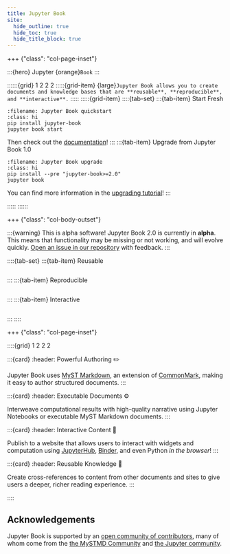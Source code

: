 ```yaml
---
title: Jupyter Book
site:
  hide_outline: true
  hide_toc: true
  hide_title_block: true
---
```


+++ {"class": "col-page-inset"}

:::{hero}
Jupyter {orange}`Book`
:::

::::::{grid} 1 2 2 2
:::::{grid-item}
{large}`Jupyter Book allows you to create documents and knowledge bases that are **reusable**, **reproducible**, and **interactive**.`
:::::
:::::{grid-item}
::::{tab-set}
:::{tab-item} Start Fresh

```{code-block} bash
:filename: Jupyter Book quickstart
:class: hi
pip install jupyter-book
jupyter book start
```

Then check out the [documentation](./start.md)!
:::
:::{tab-item} Upgrade from Jupyter Book 1.0
```{code-block} bash
:filename: Jupyter Book upgrade
:class: hi
pip install --pre "jupyter-book>=2.0"
jupyter book
```

You can find more information in the [upgrading tutorial](./upgrade.md)!
:::


:::::
::::::

+++ {"class": "col-body-outset"}

:::{warning} This is alpha software!
Jupyter Book 2.0 is currently in **alpha**.
This means that functionality may be missing or not working, and will evolve quickly.
[Open an issue in our repository](https://github.com/jupyter-book/jupyter-book) with feedback.
:::

::::{tab-set}
:::{tab-item} Reusable

```{figure} media/videos/reusable.mp4

```

:::
:::{tab-item} Reproducible

```{figure} media/videos/reproducible.mp4

```

:::
:::{tab-item} Interactive

```{figure} media/videos/interactive.mp4

```

:::
::::

+++ {"class": "col-page-inset"}

::::{grid} 1 2 2 2

:::{card}
:header: Powerful Authoring ✏️

Jupyter Book uses [MyST Markdown](https://mystmd.org/spec), an extension of [CommonMark](https://commonmark.org/), making it easy to author structured documents.
:::

:::{card}
:header: Executable Documents ⚙

Interweave computational results with high-quality narrative using Jupyter Notebooks or executable MyST Markdown documents.
:::

:::{card}
:header: Interactive Content 🚀

Publish to a website that allows users to interact with widgets and computation using [JupyterHub](https://jupyterhub.readthedocs.io/), [Binder](https://jupyter.org/binder), and even Python _in the browser_!
:::

:::{card}
:header: Reusable Knowledge 🔎

Create cross-references to content from other documents and sites to give users a deeper, richer reading experience.
:::

::::

## Acknowledgements

Jupyter Book is supported by an [open community of contributors](https://github.com/jupyter-book/jupyter-book/graphs/contributors), many of whom come from the [the MySTMD Community](https://mystmd.org) and [the Jupyter community](https://jupyter.org/community).
